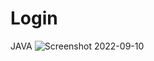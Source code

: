 # Login
JAVA
![Screenshot 2022-09-10 ](https://user-images.githubusercontent.com/91014957/189503592-d1a6fca3-9ced-40fa-84ca-3a63903fece5.jpg)
